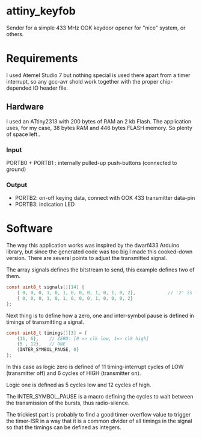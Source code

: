 # attiny_keyfob
Sender for a simple 433 MHz OOK keydoor opener for "nice" system, or others.

# Requirements
I used Atemel Studio 7 but nothing special is used there apart from a timer interrupt, so any gcc-avr shold work together with the proper chip-depended IO header file.

## Hardware
I used an ATtiny2313 with 200 bytes of RAM an 2 kb Flash. The application uses, for my case, 38 bytes RAM and 446 bytes FLASH memory. So plenty of space left..

### Input
PORTB0 + PORTB1 : internally pulled-up push-buttons (connected to ground)

### Output
- PORTB2: on-off keying data, connect with OOK 433 transmitter data-pin
- PORTB3: indication LED

# Software
The way this application works was inspired by the dwarf433 Arduino library, but since the generated code was too big I made this cooked-down version. There are several points to adjust the transmitted signal.

The array signals defines the bitstream to send, this example defines two of them.

```c
const uint8_t signals[][14] { 
	{ 0, 0, 0, 1, 0, 1, 0, 0, 0, 1, 0, 1, 0, 2},			// '2' is the inter-symbol pause
	{ 0, 0, 0, 1, 0, 1, 0, 0, 0, 1, 0, 0, 0, 2}
};
```

Next thing is to define how a zero, one and inter-symbol pause is defined in timings of transmitting a signal.

```c
const uint8_t timings[][3] = {
	{11, 6},	// ZERO: [0 => clk low, 1=> clk high]
	{5 , 12},	// ONE
	{INTER_SYMBOL_PAUSE, 0}
};
```

In this case as logic zero is defined of 11 timing-interrupt cycles of LOW (transmitter off) and 6 cycles of HIGH (transmitter on). 

Logic one is defined as 5 cycles low and 12 cycles of high.

The INTER_SYMBOL_PAUSE is a macro defining the cycles to wait between the transmission of the bursts, thus radio-silence.

The trickiest part is probably to find a good timer-overflow value to trigger the timer-ISR in a way that it is a common divider of all timings in the signal so that the timings can be defined as integers.

